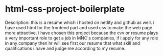 # html-css-project-boilerplate

Description:
this is a resume which i hosted on netlify and github as well. i have used html for the frontend part and used css to make the web page more attractive.
i have chosen this project because the cvv or resume plays a very important role to get a job in MNC's companies, if i apply for any role in any company then hr will see first our resume that what skill and qualifications i have and judge me according to my resume.
